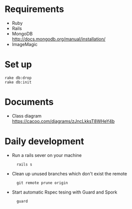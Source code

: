 # Requirements
* Ruby
* Rails
* MongoDB  
http://docs.mongodb.org/manual/installation/
* ImageMagic

# Set up
    rake db:drop
    rake db:init

# Documents
- Class diagram  
https://cacoo.com/diagrams/zJncLkksT8WHeY4b

# Daily development
- Run a rails sever on your machine

        rails s

- Clean up unused branches which don't exist the remote

        git remote prune origin

- Start automatic Rspec tesing with Guard and Spork

        guard
